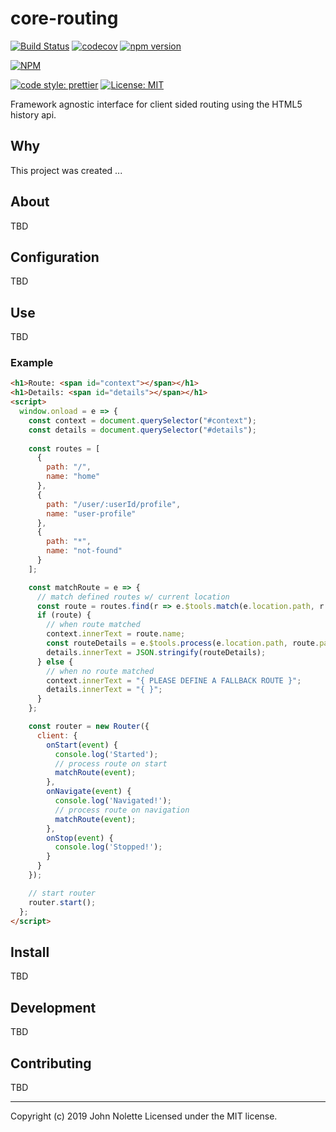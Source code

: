 # core-routing

[![Build Status](https://img.shields.io/endpoint.svg?url=https%3A%2F%2Factions-badge.atrox.dev%2Fneetjn%2Fcore-routing%2Fbadge&style=flat)](https://actions-badge.atrox.dev/neetjn/core-routing/goto)
[![codecov](https://codecov.io/gh/neetjn/core-routing/branch/master/graph/badge.svg)](https://codecov.io/gh/neetjn/core-routing)
[![npm version](https://badge.fury.io/js/core-routing.svg)](https://badge.fury.io/js/core-routing)

[![NPM](https://nodei.co/npm/core-routing.png)](https://nodei.co/npm/core-routing/)

[![code style: prettier](https://img.shields.io/badge/code_style-prettier-ff69b4.svg)](https://github.com/prettier/prettier)
[![License: MIT](https://img.shields.io/badge/License-MIT-blue.svg)](LICENSE)

Framework agnostic interface for client sided routing using the HTML5 history api.

## Why

This project was created ...

## About

TBD

## Configuration

TBD

## Use

TBD

### Example

```html
<h1>Route: <span id="context"></span></h1>
<h1>Details: <span id="details"></span></h1>
<script>
  window.onload = e => {
    const context = document.querySelector("#context");
    const details = document.querySelector("#details");
    
    const routes = [
      {
        path: "/",
        name: "home"
      },
      {
        path: "/user/:userId/profile",
        name: "user-profile"
      },
      {
        path: "*",
        name: "not-found"
      }
    ];

    const matchRoute = e => {
      // match defined routes w/ current location
      const route = routes.find(r => e.$tools.match(e.location.path, r.path));
      if (route) {
        // when route matched
        context.innerText = route.name;
        const routeDetails = e.$tools.process(e.location.path, route.path);
        details.innerText = JSON.stringify(routeDetails);
      } else {
        // when no route matched
        context.innerText = "{ PLEASE DEFINE A FALLBACK ROUTE }";
        details.innerText = "{ }";
      }
    };

    const router = new Router({
      client: {
        onStart(event) {
          console.log('Started');
          // process route on start
          matchRoute(event);
        },
        onNavigate(event) {
          console.log('Navigated!');
          // process route on navigation
          matchRoute(event);
        },
        onStop(event) {
          console.log('Stopped!');
        }
      }
    });

    // start router
    router.start();
  };
</script>
```

## Install

TBD

## Development

TBD

## Contributing

TBD

---

Copyright (c) 2019 John Nolette Licensed under the MIT license.
